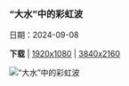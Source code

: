 ### “大水”中的彩虹波

日期：2024-09-08

**下载**  |  [1920x1080](https://cn.bing.com/th?id=OHR.IguazuRainbow_ZH-CN6524347982_1920x1080.jpg)  |  [3840x2160](https://cn.bing.com/th?id=OHR.IguazuRainbow_ZH-CN6524347982_UHD.jpg)

![“大水”中的彩虹波](https://cn.bing.com/th?id=OHR.IguazuRainbow_ZH-CN6524347982_1920x1080.jpg "阿根廷和巴西边境的伊瓜苏瀑布 (© AirPano LLC/Amazing Aerial Agency)")


